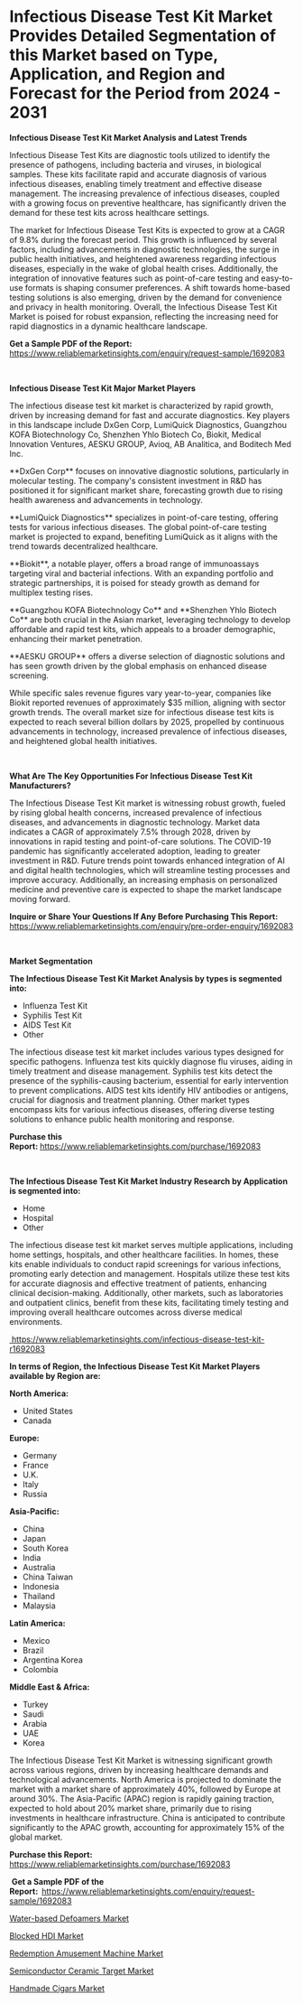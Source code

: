 <p><h1>Infectious Disease Test Kit Market Provides Detailed Segmentation of this Market based on Type, Application, and Region and Forecast for the Period from 2024 - 2031</h1></p><p><strong>Infectious Disease Test Kit Market Analysis and Latest Trends</strong></p>
<p><p>Infectious Disease Test Kits are diagnostic tools utilized to identify the presence of pathogens, including bacteria and viruses, in biological samples. These kits facilitate rapid and accurate diagnosis of various infectious diseases, enabling timely treatment and effective disease management. The increasing prevalence of infectious diseases, coupled with a growing focus on preventive healthcare, has significantly driven the demand for these test kits across healthcare settings.</p><p>The market for Infectious Disease Test Kits is expected to grow at a CAGR of 9.8% during the forecast period. This growth is influenced by several factors, including advancements in diagnostic technologies, the surge in public health initiatives, and heightened awareness regarding infectious diseases, especially in the wake of global health crises. Additionally, the integration of innovative features such as point-of-care testing and easy-to-use formats is shaping consumer preferences. A shift towards home-based testing solutions is also emerging, driven by the demand for convenience and privacy in health monitoring. Overall, the Infectious Disease Test Kit Market is poised for robust expansion, reflecting the increasing need for rapid diagnostics in a dynamic healthcare landscape.</p></p>
<p><strong>Get a Sample PDF of the Report:&nbsp;</strong> <a href="https://www.reliablemarketinsights.com/enquiry/request-sample/1692083?utm_campaign=1570&utm_medium=2&utm_source=Github&utm_content=ia&utm_term=18102024&utm_id=infectious-disease-test-kit">https://www.reliablemarketinsights.com/enquiry/request-sample/1692083</a></p>
<p>&nbsp;</p>
<p><strong>Infectious Disease Test Kit Major Market Players</strong></p>
<p><p>The infectious disease test kit market is characterized by rapid growth, driven by increasing demand for fast and accurate diagnostics. Key players in this landscape include DxGen Corp, LumiQuick Diagnostics, Guangzhou KOFA Biotechnology Co, Shenzhen Yhlo Biotech Co, Biokit, Medical Innovation Ventures, AESKU GROUP, Avioq, AB Analitica, and Boditech Med Inc.</p><p>**DxGen Corp** focuses on innovative diagnostic solutions, particularly in molecular testing. The company's consistent investment in R&D has positioned it for significant market share, forecasting growth due to rising health awareness and advancements in technology.</p><p>**LumiQuick Diagnostics** specializes in point-of-care testing, offering tests for various infectious diseases. The global point-of-care testing market is projected to expand, benefiting LumiQuick as it aligns with the trend towards decentralized healthcare.</p><p>**Biokit**, a notable player, offers a broad range of immunoassays targeting viral and bacterial infections. With an expanding portfolio and strategic partnerships, it is poised for steady growth as demand for multiplex testing rises.</p><p>**Guangzhou KOFA Biotechnology Co** and **Shenzhen Yhlo Biotech Co** are both crucial in the Asian market, leveraging technology to develop affordable and rapid test kits, which appeals to a broader demographic, enhancing their market penetration.</p><p>**AESKU GROUP** offers a diverse selection of diagnostic solutions and has seen growth driven by the global emphasis on enhanced disease screening. </p><p>While specific sales revenue figures vary year-to-year, companies like Biokit reported revenues of approximately $35 million, aligning with sector growth trends. The overall market size for infectious disease test kits is expected to reach several billion dollars by 2025, propelled by continuous advancements in technology, increased prevalence of infectious diseases, and heightened global health initiatives.</p></p>
<p>&nbsp;</p>
<p><strong>What Are The Key Opportunities For Infectious Disease Test Kit Manufacturers?</strong></p>
<p><p>The Infectious Disease Test Kit market is witnessing robust growth, fueled by rising global health concerns, increased prevalence of infectious diseases, and advancements in diagnostic technology. Market data indicates a CAGR of approximately 7.5% through 2028, driven by innovations in rapid testing and point-of-care solutions. The COVID-19 pandemic has significantly accelerated adoption, leading to greater investment in R&D. Future trends point towards enhanced integration of AI and digital health technologies, which will streamline testing processes and improve accuracy. Additionally, an increasing emphasis on personalized medicine and preventive care is expected to shape the market landscape moving forward.</p></p>
<p><strong>Inquire or Share Your Questions If Any Before Purchasing This Report:</strong> <a href="https://www.reliablemarketinsights.com/enquiry/pre-order-enquiry/1692083?utm_campaign=1570&utm_medium=2&utm_source=Github&utm_content=ia&utm_term=18102024&utm_id=infectious-disease-test-kit">https://www.reliablemarketinsights.com/enquiry/pre-order-enquiry/1692083</a></p>
<p>&nbsp;</p>
<p><strong>Market Segmentation</strong></p>
<p><strong>The Infectious Disease Test Kit Market Analysis by types is segmented into:</strong></p>
<p><ul><li>Influenza Test Kit</li><li>Syphilis Test Kit</li><li>AIDS Test Kit</li><li>Other</li></ul></p>
<p><p>The infectious disease test kit market includes various types designed for specific pathogens. Influenza test kits quickly diagnose flu viruses, aiding in timely treatment and disease management. Syphilis test kits detect the presence of the syphilis-causing bacterium, essential for early intervention to prevent complications. AIDS test kits identify HIV antibodies or antigens, crucial for diagnosis and treatment planning. Other market types encompass kits for various infectious diseases, offering diverse testing solutions to enhance public health monitoring and response.</p></p>
<p><strong>Purchase this Report:&nbsp;</strong><a href="https://www.reliablemarketinsights.com/purchase/1692083?utm_campaign=1570&utm_medium=2&utm_source=Github&utm_content=ia&utm_term=18102024&utm_id=infectious-disease-test-kit">https://www.reliablemarketinsights.com/purchase/1692083</a></p>
<p>&nbsp;</p>
<p><strong>The Infectious Disease Test Kit Market Industry Research by Application is segmented into:</strong></p>
<p><ul><li>Home</li><li>Hospital</li><li>Other</li></ul></p>
<p><p>The infectious disease test kit market serves multiple applications, including home settings, hospitals, and other healthcare facilities. In homes, these kits enable individuals to conduct rapid screenings for various infections, promoting early detection and management. Hospitals utilize these test kits for accurate diagnosis and effective treatment of patients, enhancing clinical decision-making. Additionally, other markets, such as laboratories and outpatient clinics, benefit from these kits, facilitating timely testing and improving overall healthcare outcomes across diverse medical environments.</p></p>
<p><a href="https://www.reliablemarketinsights.com/infectious-disease-test-kit-r1692083?utm_campaign=1570&utm_medium=2&utm_source=Github&utm_content=ia&utm_term=18102024&utm_id=infectious-disease-test-kit">&nbsp;https://www.reliablemarketinsights.com/infectious-disease-test-kit-r1692083</a></p>
<p><strong>In terms of Region, the Infectious Disease Test Kit Market Players available by Region are:</strong></p>
<p>
    <p> <strong> North America: </strong>
        <ul>
            <li>United States</li>
            <li>Canada</li>
        </ul>
        </p> 
    <p> <strong> Europe: </strong>
        <ul>
            <li>Germany</li>
            <li>France</li>
            <li>U.K.</li>
            <li>Italy</li>
            <li>Russia</li>
        </ul>
        </p> 
    <p> <strong> Asia-Pacific: </strong>
        <ul>
            <li>China</li>
            <li>Japan</li>
            <li>South Korea</li>
            <li>India</li>
            <li>Australia</li>
            <li>China Taiwan</li>
            <li>Indonesia</li>
            <li>Thailand</li>
            <li>Malaysia</li>
        </ul>
        </p> 
    <p> <strong> Latin America: </strong>
        <ul>
            <li>Mexico</li>
            <li>Brazil</li>
            <li>Argentina Korea</li>
            <li>Colombia</li>
        </ul>
        </p> 
    <p> <strong> Middle East & Africa: </strong>
        <ul>
            <li>Turkey</li>
            <li>Saudi</li>
            <li>Arabia</li>
            <li>UAE</li>
            <li>Korea</li>
        </ul>
    </p>
    </p>
<p><p>The Infectious Disease Test Kit Market is witnessing significant growth across various regions, driven by increasing healthcare demands and technological advancements. North America is projected to dominate the market with a market share of approximately 40%, followed by Europe at around 30%. The Asia-Pacific (APAC) region is rapidly gaining traction, expected to hold about 20% market share, primarily due to rising investments in healthcare infrastructure. China is anticipated to contribute significantly to the APAC growth, accounting for approximately 15% of the global market.</p></p>
<p><strong>Purchase this Report: </strong><a href="https://www.reliablemarketinsights.com/purchase/1692083?utm_campaign=1570&utm_medium=2&utm_source=Github&utm_content=ia&utm_term=18102024&utm_id=infectious-disease-test-kit">https://www.reliablemarketinsights.com/purchase/1692083</a></p>
<p>&nbsp;<strong>Get a Sample PDF of the Report:&nbsp;&nbsp;</strong><a href="https://www.reliablemarketinsights.com/enquiry/request-sample/1692083?utm_campaign=1570&utm_medium=2&utm_source=Github&utm_content=ia&utm_term=18102024&utm_id=infectious-disease-test-kit">https://www.reliablemarketinsights.com/enquiry/request-sample/1692083</a></p>
<p><strong></strong></p>
<p><p><a href="https://www.linkedin.com/pulse/global-water-based-defoamers-market-trends-analysis-future-cvubc?utm_campaign=1570&utm_medium=2&utm_source=Github&utm_content=ia&utm_term=18102024&utm_id=infectious-disease-test-kit">Water-based Defoamers Market</a></p><p><a href="https://www.linkedin.com/pulse/blocked-hdi-market-size-growth-trends-statistics-forecasts-lflkc?utm_campaign=1570&utm_medium=2&utm_source=Github&utm_content=ia&utm_term=18102024&utm_id=infectious-disease-test-kit">Blocked HDI Market</a></p><p><a href="https://www.linkedin.com/pulse/emerging-redemption-amusement-machine-market-opportunities-iwl6f?utm_campaign=1570&utm_medium=2&utm_source=Github&utm_content=ia&utm_term=18102024&utm_id=infectious-disease-test-kit">Redemption Amusement Machine Market</a></p><p><a href="https://www.linkedin.com/pulse/semiconductor-ceramic-target-market-global-insights-frpgc?utm_campaign=1570&utm_medium=2&utm_source=Github&utm_content=ia&utm_term=18102024&utm_id=infectious-disease-test-kit">Semiconductor Ceramic Target Market</a></p><p><a href="https://www.linkedin.com/pulse/handmade-cigars-market-trends-growth-outlook-2024-2031-hashub-hqvnf?utm_campaign=1570&utm_medium=2&utm_source=Github&utm_content=ia&utm_term=18102024&utm_id=infectious-disease-test-kit">Handmade Cigars Market</a></p></p>